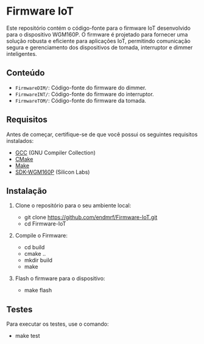 # Firmware IoT

Este repositório contém o código-fonte para o firmware IoT desenvolvido para o dispositivo WGM160P. O firmware é projetado para fornecer uma solução robusta e eficiente para aplicações IoT, permitindo comunicação segura e gerenciamento dos dispositivos de tomada, interruptor e dimmer inteligentes.

## Conteúdo

- `FirmwareDIM/`: Código-fonte do firmware do dimmer.
- `FirmwareINT/`: Código-fonte do firmware do interruptor.
- `FirmwareTOM/`: Código-fonte do firmware da tomada.

## Requisitos

Antes de começar, certifique-se de que você possui os seguintes requisitos instalados:

- [GCC](https://gcc.gnu.org/) (GNU Compiler Collection)
- [CMake](https://cmake.org/)
- [Make](https://www.gnu.org/software/make/)
- [SDK-WGM160P](#sdk-wgm160p) (Silicon Labs)

## Instalação

1. Clone o repositório para o seu ambiente local:
    - git clone https://github.com/endmrf/Firmware-IoT.git
    - cd Firmware-IoT
   
2. Compile o Firmware:
   
    - cd build
    - cmake ..
    - mkdir build
    - make

3. Flash o firmware para o dispositivo:
   
    - make flash


## Testes
Para executar os testes, use o comando:
  - make test
